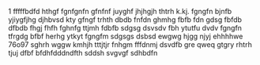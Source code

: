 1
fffffbdfd
hthgf
fgnfgnfn
gfnfnf
juyghf
jhjhgjh
thtrh
k.kj.
fgngfn
bjnfb
yjiygfjhg
djhbvsd
kty
gfngf
trhth
dbdb
fnfdn
ghmhg
fbfb
fdn
gdsg
fbfdb
dfbdb
fhgj
fhfh
fghnfg
ttjmh
fdbfb
sdgsg
dsvsdv
fbh
ytutfu
dvdv
fgngfn
tfrgdg
bfbf
herhg
ytkyt
fgngfm
sdgsgs
dsbsd
ewgwg
hjgg
njyj
ehhhhwe
76o97
sghrh
wggw
kmhjh
tttjtjr
fnhgm
fffdnmj
dsvdfb
gre
qweq
gtgry
rhtrh
tjuj
dfbf
bfdhfdddndfth
sddsh
svgvgf
sdhbdfn
